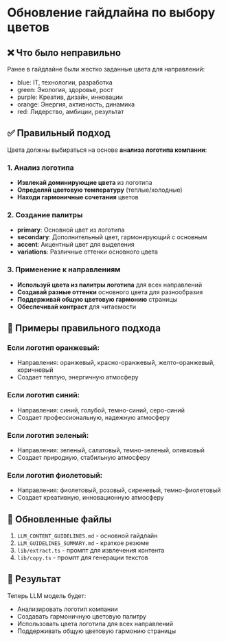 # Обновление гайдлайна по выбору цветов

## ❌ Что было неправильно
Ранее в гайдлайне были жестко заданные цвета для направлений:
- blue: IT, технологии, разработка
- green: Экология, здоровье, рост
- purple: Креатив, дизайн, инновации
- orange: Энергия, активность, динамика
- red: Лидерство, амбиции, результат

## ✅ Правильный подход
Цвета должны выбираться на основе **анализа логотипа компании**:

### 1. Анализ логотипа
- **Извлекай доминирующие цвета** из логотипа
- **Определяй цветовую температуру** (теплые/холодные)
- **Находи гармоничные сочетания** цветов

### 2. Создание палитры
- **primary**: Основной цвет из логотипа
- **secondary**: Дополнительный цвет, гармонирующий с основным
- **accent**: Акцентный цвет для выделения
- **variations**: Различные оттенки основного цвета

### 3. Применение к направлениям
- **Используй цвета из палитры логотипа** для всех направлений
- **Создавай разные оттенки** основного цвета для разнообразия
- **Поддерживай общую цветовую гармонию** страницы
- **Обеспечивай контраст** для читаемости

## 🎨 Примеры правильного подхода

### Если логотип оранжевый:
- Направления: оранжевый, красно-оранжевый, желто-оранжевый, коричневый
- Создает теплую, энергичную атмосферу

### Если логотип синий:
- Направления: синий, голубой, темно-синий, серо-синий
- Создает профессиональную, надежную атмосферу

### Если логотип зеленый:
- Направления: зеленый, салатовый, темно-зеленый, оливковый
- Создает природную, стабильную атмосферу

### Если логотип фиолетовый:
- Направления: фиолетовый, розовый, сиреневый, темно-фиолетовый
- Создает креативную, инновационную атмосферу

## 🔧 Обновленные файлы
1. `LLM_CONTENT_GUIDELINES.md` - основной гайдлайн
2. `LLM_GUIDELINES_SUMMARY.md` - краткое резюме
3. `lib/extract.ts` - промпт для извлечения контента
4. `lib/copy.ts` - промпт для генерации текстов

## 🎯 Результат
Теперь LLM модель будет:
- Анализировать логотип компании
- Создавать гармоничную цветовую палитру
- Использовать цвета логотипа для всех направлений
- Поддерживать общую цветовую гармонию страницы
